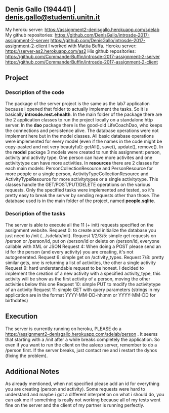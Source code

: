 ## Denis Gallo (194441) | denis.gallo@studenti.unitn.it
My heroku server: https://assignment2-denisgallo.herokuapp.com/sdelab
My github repositories: 
https://github.com/DenisGallo/introsde-2017-assignment-2-server
https://github.com/DenisGallo/introsde-2017-assignment-2-client
I worked with Mattia Buffa.
Heroku server: https://server-as2.herokuapp.com/as2
His github repositories:
https://github.com/CommanderBuffin/introsde-2017-assignment-2-server
https://github.com/CommanderBuffin/introsde-2017-assignment-2-client

## Project

### Description of the code
The package of the server project is the same as the lab7 application because i opened that folder to actually implement the tasks. So it is basically **introsde.rest.ehealth**. In the main folder of the package there are the 2 application classes to run the project locally on a standalone http server. In the **dao** package there is the good-old LifeCoachDao, who keeps the connections and persistence alive. The database operations were not implement here but in the model classes. All basic database operations were implemented for every model (even if the names in the code might be copy-pasted and not very beautyful): getAll(), save(), update(), remove().
In the **model** package 3 models were created to run this assignment: person, activity and activity type. One person can have more activites and one activitytype can have more activities.
In **resources** there are 2 classes for each main models: PersonCollectionResource and PersonResource for more people or a single person, ActivityTypeCollectionResource and ActivityTypeResource for more activitytypes or a single activitytype. This classes handle the GET/POST/PUT/DELETE operations on the various requests. Only the specified tasks were implemented and tested, so it's pretty easy to break the server by sending requests other than those.
The database used is in the main folder of the project, named **people.sqlite**.

### Description of the tasks
The server is able to execute all the 11 (+ init) requests specified on the assignment website.
Request 0: to create and initialize the database you just need to /init (.../sdelab/init).
Request 1/2/3/5: simple get requests on /person or /person/id, put on /person/id or delete on /person/id, everyone callable with XML or JSON
Request 4: When doing a POST please send an id for the person (and every activity) you are creating, it's not autogenerated.
Request 6: simple get on /activity_types.
Request 7/8: pretty similar gets, one is returning a list of activities, the other a single activity
Request 9: hard understandable request to be honest. I decided to implement the creation of a new activity with a specified activity_type, this activity will be show as the first activity of a person, moving the other activities below this one
Request 10: simple PUT to modify the activitytype of an activity
Request 11: simple GET with query parameters (strings in my application are in the format YYYY-MM-DD-hh:mm or YYYY-MM-DD for birthdates)


## Execution
The server is currently running on heroku, PLEASE do a https://assignment2-denisgallo.herokuapp.com/sdelab/person . It seems that starting with a /init after a while breaks completely the application. So even if you want to run the client on the asleep server, remember to do a /person first. If the server breaks, just contact me and i restart the dynos (fixing the problem).

## Additional Notes
As already mentioned, when not specified please add an id for everything you are creating (person and activity). Some requests were hard to understand and maybe i got a different interpretion on what i should do, you can ask me if something is really not working because all of my tests went fine on the server and the client of my partner is running perfectly.
